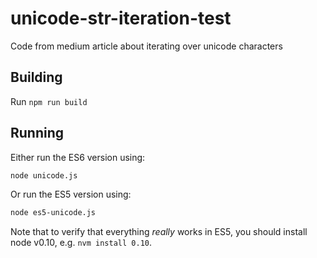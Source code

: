 # unicode-str-iteration-test
Code from medium article about iterating over unicode characters

## Building
Run `npm run build`

## Running
Either run the ES6 version using:
```sh
node unicode.js
```
Or run the ES5 version using:
```sh
node es5-unicode.js
```

Note that to verify that everything _really_ works in ES5, you should install node v0.10, e.g. `nvm install 0.10`.
